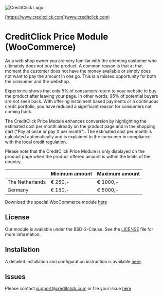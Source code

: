 ![]( https://ecom.creditclick.com/logo_rounded_med.png "CreditClick Logo")

[https://www.creditclick.com](www.creditclick.com)

# CreditClick Price Module (WooCommerce)

As a web shop owner you are very familiar with the orienting customer who ultimately does not
buy the product. A common reason is that at that moment the customer does not have the money
available or simply does not want to pay the amount in one go. This is a missed opportunity for
both the consumer and the webshop.

Experience shows that only 5% of consumers return to your website to buy the product after
leaving your page. In other words; 95% of potential buyers are not seen back. With offering
instalment based payments or a continuous credit portfolio, you have reduced a significant reason
for consumers not coming back.

The CreditClick Price Module enhances conversion by highlighting the estimated cost per month already on the product page and in the shopping cart ("Pay at once or pay X per month").  The estimated cost per month is calculated automatically and is explained to the consumer in compliance with the local credit regulation.

Please note that the CreditClick Price Module is only displayed on the product page when the
product offered amount is within the limits of the country.

|  | Minimum amount | Maximum amount |
| --- |---| --- |
| The Netherlands | € 250,- | € 1000,- |
| Germany  | € 150,- | € 5000,- |

Download the special WooCommerce module [here](https://github.com/CreditClick/PriceModuleWooCommerce/releases)

## License

Our module is available under the BSD-2-Clause. See the [LICENSE](https://github.com/CreditClick/PriceModuleWooCommerce/blob/master/LICENSE) file for more information.

## Installation

A detailed installation and configuration instruction is available [here](https://github.com/CreditClick/PriceModuleWooCommerce/wiki).

## Issues

Please contact [support@creditclick.com](mailto:support@creditclick.com) or file your issue [here](https://github.com/CreditClick/PriceModuleWooCommerce/issues)